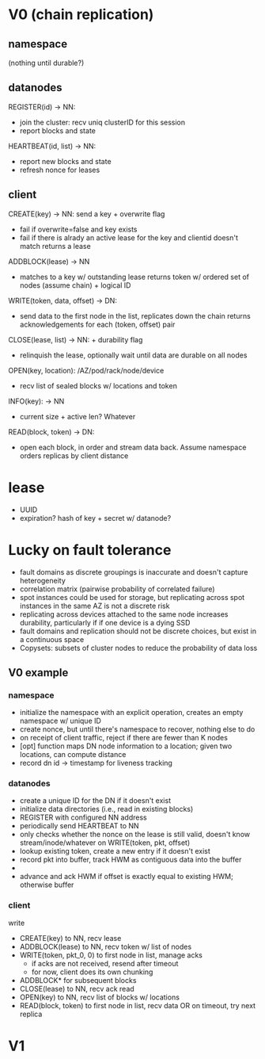 # V0 (chain replication)

## namespace

(nothing until durable?)

## datanodes

REGISTER(id) -> NN:
- join the cluster: recv uniq clusterID for this session
- report blocks and state

HEARTBEAT(id, list<blockid>) -> NN:
- report new blocks and state
- refresh nonce for leases

## client

CREATE(key) -> NN: send a key + overwrite flag
- fail if overwrite=false and key exists
- fail if there is alrady an active lease for the key and clientid doesn't match
returns a lease

ADDBLOCK(lease) -> NN
- matches to a key w/ outstanding lease
returns token w/ ordered set of nodes (assume chain) + logical ID

WRITE(token, data, offset) -> DN: 
- send data to the first node in the list, replicates down the chain
returns acknowledgements for each (token, offset) pair

CLOSE(lease, list<blockid>) -> NN: + durability flag
- relinquish the lease, optionally wait until data are durable on all nodes

OPEN(key, location): /AZ/pod/rack/node/device
- recv list of sealed blocks w/ locations and token

INFO(key): -> NN
- current size + active len? Whatever

READ(block, token) -> DN:
- open each block, in order and stream data back. Assume namespace orders replicas by client distance


# lease
- UUID
- expiration? hash of key + secret w/ datanode?


# Lucky on fault tolerance
- fault domains as discrete groupings is inaccurate and doesn't capture heterogeneity
- correlation matrix (pairwise probability of correlated failure)
- spot instances could be used for storage, but replicating across spot instances in the same AZ is not a discrete risk
- replicating across devices attached to the same node increases durability, particularly if if one device is a dying SSD
- fault domains and replication should not be discrete choices, but exist in a continuous space
- Copysets: subsets of cluster nodes to reduce the probability of data loss


## V0 example

### namespace
- initialize the namespace with an explicit operation, creates an empty namespace w/ unique ID
- create nonce, but until there's namespace to recover, nothing else to do
- on receipt of client traffic, reject if there are fewer than K nodes
- [opt] function maps DN node information to a location; given two locations, can compute distance
- record dn id -> timestamp for liveness tracking

### datanodes
- create a unique ID for the DN if it doesn't exist
- initialize data directories (i.e., read in existing blocks)
- REGISTER with configured NN address
- periodically send HEARTBEAT to NN
- only checks whether the nonce on the lease is still valid, doesn't know stream/inode/whatever
on WRITE(token, pkt, offset)
- lookup existing token, create a new entry if it doesn't exist
- record pkt into buffer, track HWM as contiguous data into the buffer
- 
- advance and ack HWM if offset is exactly equal to existing HWM; otherwise buffer


### client
write
- CREATE(key) to NN, recv lease
- ADDBLOCK(lease) to NN, recv token w/ list of nodes
- WRITE(token, pkt_0, 0) to first node in list, manage acks
  - if acks are not received, resend after timeout
  - for now, client does its own chunking
- ADDBLOCK* for subsequent blocks
- CLOSE(lease) to NN, recv ack
read
- OPEN(key) to NN, recv list of blocks w/ locations
- READ(block, token) to first node in list, recv data OR on timeout, try next replica

# V1


